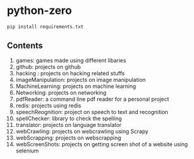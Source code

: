 # python-zero

```python
pip install requirements.txt
```

## Contents

1) games: games made using different libaries
2) github: projects on github
3) hacking : projects on hacking related stuffs
4) imageManipulation: projects on image manipulation
5) MachineLearning: projects on machine learning
6) Networking: projects on networking
7) pdfReader: a command line pdf reader for a personal project
8) redis: projects using redis
9) speechReognition: project on speech to text and recognition
10) spellChecker: library to check the spelling
11) translator: projects on language translator
12) webCrawling: projects on webcrawling using Scrapy
13) webScrapping: projects on webscrapping
14) webScreenShots: projects on getting screen shot of a website using selenium